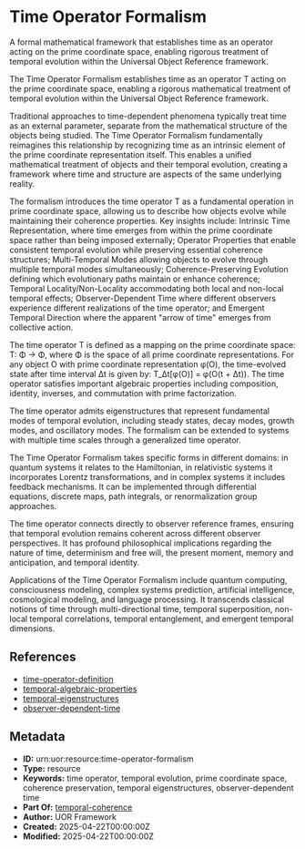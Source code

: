 # Time Operator Formalism

A formal mathematical framework that establishes time as an operator acting on the prime coordinate space, enabling rigorous treatment of temporal evolution within the Universal Object Reference framework.

The Time Operator Formalism establishes time as an operator T acting on the prime coordinate space, enabling a rigorous mathematical treatment of temporal evolution within the Universal Object Reference framework.

Traditional approaches to time-dependent phenomena typically treat time as an external parameter, separate from the mathematical structure of the objects being studied. The Time Operator Formalism fundamentally reimagines this relationship by recognizing time as an intrinsic element of the prime coordinate representation itself. This enables a unified mathematical treatment of objects and their temporal evolution, creating a framework where time and structure are aspects of the same underlying reality.

The formalism introduces the time operator T as a fundamental operation in prime coordinate space, allowing us to describe how objects evolve while maintaining their coherence properties. Key insights include: Intrinsic Time Representation, where time emerges from within the prime coordinate space rather than being imposed externally; Operator Properties that enable consistent temporal evolution while preserving essential coherence structures; Multi-Temporal Modes allowing objects to evolve through multiple temporal modes simultaneously; Coherence-Preserving Evolution defining which evolutionary paths maintain or enhance coherence; Temporal Locality/Non-Locality accommodating both local and non-local temporal effects; Observer-Dependent Time where different observers experience different realizations of the time operator; and Emergent Temporal Direction where the apparent "arrow of time" emerges from collective action.

The time operator T is defined as a mapping on the prime coordinate space: T: Φ → Φ, where Φ is the space of all prime coordinate representations. For any object O with prime coordinate representation φ(O), the time-evolved state after time interval Δt is given by: T_Δt[φ(O)] = φ(O(t + Δt)). The time operator satisfies important algebraic properties including composition, identity, inverses, and commutation with prime factorization.

The time operator admits eigenstructures that represent fundamental modes of temporal evolution, including steady states, decay modes, growth modes, and oscillatory modes. The formalism can be extended to systems with multiple time scales through a generalized time operator.

The Time Operator Formalism takes specific forms in different domains: in quantum systems it relates to the Hamiltonian, in relativistic systems it incorporates Lorentz transformations, and in complex systems it includes feedback mechanisms. It can be implemented through differential equations, discrete maps, path integrals, or renormalization group approaches.

The time operator connects directly to observer reference frames, ensuring that temporal evolution remains coherent across different observer perspectives. It has profound philosophical implications regarding the nature of time, determinism and free will, the present moment, memory and anticipation, and temporal identity.

Applications of the Time Operator Formalism include quantum computing, consciousness modeling, complex systems prediction, artificial intelligence, cosmological modeling, and language processing. It transcends classical notions of time through multi-directional time, temporal superposition, non-local temporal correlations, temporal entanglement, and emergent temporal dimensions.

## References

- [time-operator-definition](./time-operator-definition.md)
- [temporal-algebraic-properties](./temporal-algebraic-properties.md)
- [temporal-eigenstructures](./temporal-eigenstructures.md)
- [observer-dependent-time](./observer-dependent-time.md)

## Metadata

- **ID:** urn:uor:resource:time-operator-formalism
- **Type:** resource
- **Keywords:** time operator, temporal evolution, prime coordinate space, coherence preservation, temporal eigenstructures, observer-dependent time
- **Part Of:** [temporal-coherence](../Topics/temporal-coherence.md)
- **Author:** UOR Framework
- **Created:** 2025-04-22T00:00:00Z
- **Modified:** 2025-04-22T00:00:00Z
